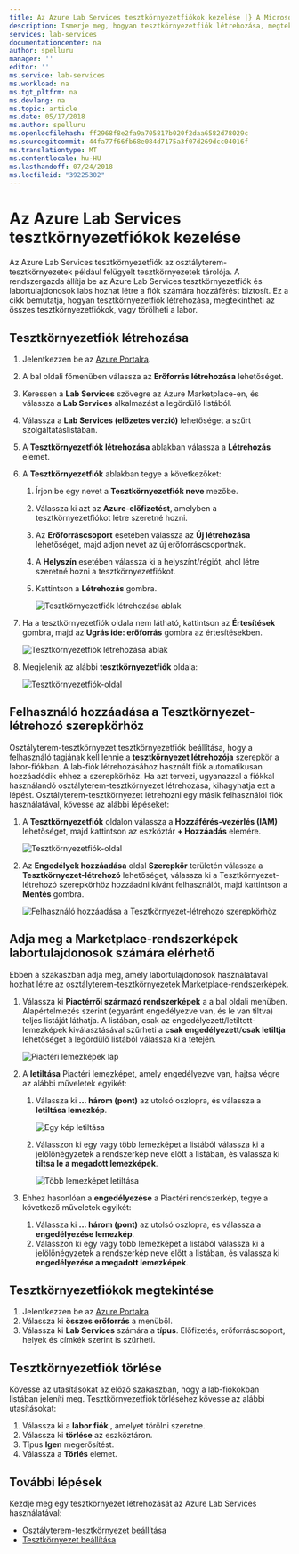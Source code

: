 ```yaml
---
title: Az Azure Lab Services tesztkörnyezetfiókok kezelése |} A Microsoft Docs
description: Ismerje meg, hogyan tesztkörnyezetfiók létrehozása, megtekintheti az összes tesztkörnyezetfiókok vagy törölheti a tesztkörnyezet Azure-előfizetéssel.
services: lab-services
documentationcenter: na
author: spelluru
manager: ''
editor: ''
ms.service: lab-services
ms.workload: na
ms.tgt_pltfrm: na
ms.devlang: na
ms.topic: article
ms.date: 05/17/2018
ms.author: spelluru
ms.openlocfilehash: ff2968f8e2fa9a705817b020f2daa6582d78029c
ms.sourcegitcommit: 44fa77f66fb68e084d7175a3f07d269dcc04016f
ms.translationtype: MT
ms.contentlocale: hu-HU
ms.lasthandoff: 07/24/2018
ms.locfileid: "39225302"
---
```

# <a name="manage-lab-accounts-in-azure-lab-services"></a>Az Azure Lab Services tesztkörnyezetfiókok kezelése 
Az Azure Lab Services tesztkörnyezetfiók az osztályterem-tesztkörnyezetek például felügyelt tesztkörnyezetek tárolója. A rendszergazda állítja be az Azure Lab Services tesztkörnyezetfiók és labortulajdonosok labs hozhat létre a fiók számára hozzáférést biztosít. Ez a cikk bemutatja, hogyan tesztkörnyezetfiók létrehozása, megtekintheti az összes tesztkörnyezetfiókok, vagy törölheti a labor.

## <a name="create-a-lab-account"></a>Tesztkörnyezetfiók létrehozása
1. Jelentkezzen be az [Azure Portalra](https://portal.azure.com).
2. A bal oldali főmenüben válassza az **Erőforrás létrehozása** lehetőséget.
3. Keressen a **Lab Services** szövegre az Azure Marketplace-en, és válassza a **Lab Services** alkalmazást a legördülő listából. 
4. Válassza a **Lab Services (előzetes verzió)** lehetőséget a szűrt szolgáltatáslistában. 
5. A **Tesztkörnyezetfiók létrehozása** ablakban válassza a **Létrehozás** elemet.
7. A **Tesztkörnyezetfiók** ablakban tegye a következőket: 
    1. Írjon be egy nevet a **Tesztkörnyezetfiók neve** mezőbe. 
    2. Válassza ki azt az **Azure-előfizetést**, amelyben a tesztkörnyezetfiókot létre szeretné hozni.
    3. Az **Erőforráscsoport** esetében válassza az **Új létrehozása** lehetőséget, majd adjon nevet az új erőforráscsoportnak.
    4. A **Helyszín** esetében válassza ki a helyszínt/régiót, ahol létre szeretné hozni a tesztkörnyezetfiókot. 
    5. Kattintson a **Létrehozás** gombra. 

        ![Tesztkörnyezetfiók létrehozása ablak](../media/how-to-manage-lab-accounts/lab-account-settings.png)
5. Ha a tesztkörnyezetfiók oldala nem látható, kattintson az **Értesítések** gombra, majd az **Ugrás ide: erőforrás** gombra az értesítésekben. 

    ![Tesztkörnyezetfiók létrehozása ablak](../media/how-to-manage-lab-accounts/notification-go-to-resource.png)    
6. Megjelenik az alábbi **tesztkörnyezetfiók** oldala:

    ![Tesztkörnyezetfiók-oldal](../media/how-to-manage-lab-accounts/lab-account-page.png)

## <a name="add-a-user-to-the-lab-creator-role"></a>Felhasználó hozzáadása a Tesztkörnyezet-létrehozó szerepkörhöz
Osztályterem-tesztkörnyezet tesztkörnyezetfiók beállítása, hogy a felhasználó tagjának kell lennie a **tesztkörnyezet létrehozója** szerepkör a labor-fiókban. A lab-fiók létrehozásához használt fiók automatikusan hozzáadódik ehhez a szerepkörhöz. Ha azt tervezi, ugyanazzal a fiókkal használandó osztályterem-tesztkörnyezet létrehozása, kihagyhatja ezt a lépést. Osztályterem-tesztkörnyezet létrehozni egy másik felhasználói fiók használatával, kövesse az alábbi lépéseket: 

1. A **Tesztkörnyezetfiók** oldalon válassza a **Hozzáférés-vezérlés (IAM)** lehetőséget, majd kattintson az eszköztár **+ Hozzáadás** elemére. 

    ![Tesztkörnyezetfiók-oldal](../media/tutorial-setup-lab-account/access-control.png)
2. Az **Engedélyek hozzáadása** oldal **Szerepkör** területén válassza a **Tesztkörnyezet-létrehozó** lehetőséget, válassza ki a Tesztkörnyezet-létrehozó szerepkörhöz hozzáadni kívánt felhasználót, majd kattintson a **Mentés** gombra. 

    ![Felhasználó hozzáadása a Tesztkörnyezet-létrehozó szerepkörhöz](../media/tutorial-setup-lab-account/add-user-to-lab-creator-role.png)

## <a name="specify-marketplace-images-available-to-lab-owners"></a>Adja meg a Marketplace-rendszerképek labortulajdonosok számára elérhető
Ebben a szakaszban adja meg, amely labortulajdonosok használatával hozhat létre az osztályterem-tesztkörnyezetek Marketplace-rendszerképek. 

1. Válassza ki **Piactérről származó rendszerképek** a a bal oldali menüben. Alapértelmezés szerint (egyaránt engedélyezve van, és le van tiltva) teljes listáját láthatja. A listában, csak az engedélyezett/letiltott-lemezképek kiválasztásával szűrheti a **csak engedélyezett**/**csak letiltja** lehetőséget a legördülő listából válassza ki a tetején. 

    ![Piactéri lemezképek lap](../media/tutorial-setup-lab-account/marketplace-images-page.png)
2. A **letiltása** Piactéri lemezképet, amely engedélyezve van, hajtsa végre az alábbi műveletek egyikét: 
    1. Válassza ki **... három (pont)**  az utolsó oszlopra, és válassza a **letiltása lemezkép**. 

        ![Egy kép letiltása](../media/tutorial-setup-lab-account/disable-one-image.png) 
    2. Válasszon ki egy vagy több lemezképet a listából válassza ki a jelölőnégyzetek a rendszerkép neve előtt a listában, és válassza ki **tiltsa le a megadott lemezképek**. 

        ![Több lemezképet letiltása](../media/tutorial-setup-lab-account/disable-multiple-images.png) 
1. Ehhez hasonlóan a **engedélyezése** a Piactéri rendszerkép, tegye a következő műveletek egyikét: 
    1. Válassza ki **... három (pont)**  az utolsó oszlopra, és válassza a **engedélyezése lemezkép**. 
    2. Válasszon ki egy vagy több lemezképet a listából válassza ki a jelölőnégyzetek a rendszerkép neve előtt a listában, és válassza ki **engedélyezése a megadott lemezképek**. 

## <a name="view-lab-accounts"></a>Tesztkörnyezetfiókok megtekintése
1. Jelentkezzen be az [Azure Portalra](https://portal.azure.com).
2. Válassza ki **összes erőforrás** a menüből. 
3. Válassza ki **Lab Services** számára a **típus**. 
    Előfizetés, erőforráscsoport, helyek és címkék szerint is szűrheti. 

## <a name="delete-a-lab-account"></a>Tesztkörnyezetfiók törlése
Kövesse az utasításokat az előző szakaszban, hogy a lab-fiókokban listában jeleníti meg. Tesztkörnyezetfiók törléséhez kövesse az alábbi utasításokat: 

1. Válassza ki a **labor fiók** , amelyet törölni szeretne. 
2. Válassza ki **törlése** az eszköztáron. 
3. Típus **Igen** megerősítést.
4. Válassza a **Törlés** elemet. 

## <a name="next-steps"></a>További lépések
Kezdje meg egy tesztkörnyezet létrehozását az Azure Lab Services használatával:

- [Osztályterem-tesztkörnyezet beállítása](tutorial-setup-classroom-lab.md)
- [Tesztkörnyezet beállítása](../tutorial-create-custom-lab.md)
